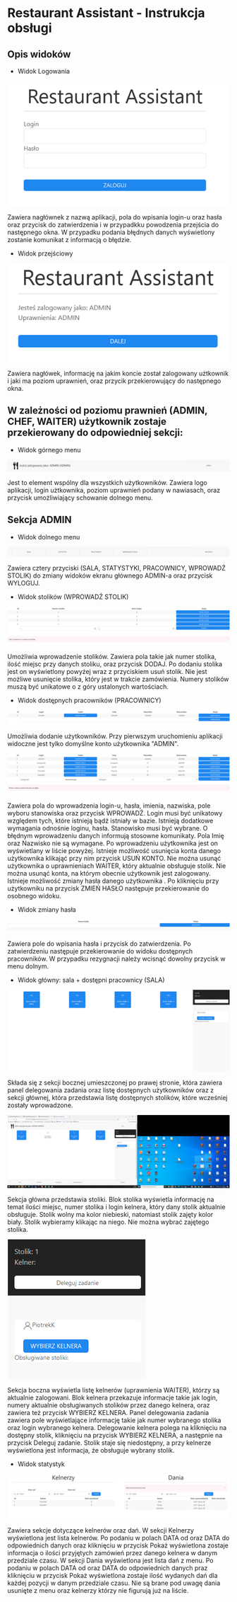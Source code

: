 # Restaurant Assistant - Instrukcja obsługi


## Opis widoków

* Widok Logowania

![LogView](src/main/resources/static/Log.png?)

Zawiera nagłównek z nazwą aplikacji, pola do wpisania login-u oraz hasła oraz przycisk do zatwierdzenia i w przypadkku powodzenia przejścia do następnego okna.
W przypadku podania błędnych danych wyświetlony zostanie komunikat z informacją o błędzie.


* Widok przejściowy

![EnterView](src/main/resources/static/Enter.png)

Zawiera nagłówek, informację na jakim koncie został zalogowany użtkownik i jaki ma poziom uprawnień, oraz przycik przekierowujący do następnego okna.

## W zależności od poziomu prawnień (ADMIN, CHEF, WAITER) użytkownik zostaje przekierowany do odpowiedniej sekcji:


* Widok górnego menu

![EnterView](src/main/resources/static/Header.png)

Jest to element wspólny dla wszystkich użytkowników. Zawiera logo aplikacji, login użtkownika, poziom uprawnień podany w nawiasach, oraz przycisk umożliwiający schowanie dolnego menu.

## Sekcja ADMIN

* Widok dolnego menu

![EnterView](src/main/resources/static/FooterAdmin.png)

Zawiera cztery przyciski (SALA, STATYSTYKI, PRACOWNICY, WPROWADŹ STOLIK) do zmiany widoków ekranu głównego ADMIN-a oraz przycisk WYLOGUJ.

* Widok stolików (WPROWADŹ STOLIK)

![EnterView](src/main/resources/static/TablesAdmin.png)

Umożliwia wprowadzenie stolików. Zawiera pola takie jak numer stolika, ilość miejsc przy danych stoliku, oraz przycisk DODAJ.
Po dodaniu stolika jest on wyświetlony powyżej wraz z przyciskiem usuń stolik. Nie jest możliwe usunięcie stolika, który jest w trakcie zamówienia. Numery stolików muszą być unikatowe o z góry ustalonych wartościach.

* Widok dostępnych pracowników (PRACOWNICY)

![EnterView](src/main/resources/static/WorkersEmptyAdmin.png)

Umożliwia dodanie użytkowników. Przy pierwszym uruchomieniu aplikacji widoczne jest tylko domyślne konto użytkownika "ADMIN".

![EnterView](src/main/resources/static/WorkersFullAdmin.png)

Zawiera pola do wprowadzenia login-u, hasła, imienia, nazwiska, pole wyboru stanowiska oraz przycisk WPROWADŹ.
Login musi być unikatowy względem tych, które istnieją bądź istniały w bazie. Istnieją dodatkowe wymagania odnośnie loginu, hasła. Stanowisko musi być wybrane. O błędnym wprowadzeniu danych informują stosowne komunikaty. Pola Imię oraz Nazwisko nie są wymagane. Po wprowadzeniu użytkownika jest on wyświetlany w liście powyżej. Istnieje możliwość usunięcia konta danego użytkownika klikająć przy nim przycisk USUŃ KONTO. Nie można usunąć użytkownika o uprawnieniach WAITER, który aktualnie obsługuje stolik. Nie można usunąć konta, na którym obecnie użytkownik jest zalogowany. Istnieje możliwość zmiany hasła danego użytkownika . Po kliknięciu przy użytkowniku na przycisk ZMIEŃ HASŁO następuje przekierowanie do osobnego widoku.

* Widok zmiany hasła

![EnterView](src/main/resources/static/WorkersChangePasswordAdmin.png)

Zawiera pole do wpisania hasła i przycisk do zatwierdzenia. Po zatwierdzeniu następuje przekierowanie do widoku dostępnych pracowników. W przypadku rezygnacji należy wcisnąć dowolny przycisk w menu dolnym.

* Widok główny: sala + dostępni pracownicy (SALA)

![EnterView](src/main/resources/static/DiningRoomAdmin.png)

Składa się z sekcji bocznej umieszczonej po prawej stronie, która zawiera panel delegowania zadania oraz listę dostępnych użytkowników oraz z sekcji głównej, która przedstawia listę dostępnych stolików, które wcześniej zostały wprowadzone.

![EnterView](src/main/resources/static/TablesDiningRoomAdmin.png)

Sekcja główna przedstawia stoliki. Blok stolika wyświetla informację na temat ilości miejsc, numer stolika i login kelnera, który dany stolik aktualnie obsługuje. Stolik wolny ma kolor niebieski, natomiast stolik zajęty kolor biały. Stolik wybieramy klikając na niego. Nie można wybrać zajętego stolika.

![EnterView](src/main/resources/static/SideMenuDiningRoomAdmin.png)

Sekcja boczna wyświetla listę kelnerów (uprawnienia WAITER), którzy są aktualnie zalogowani. Blok kelnera przekazuje informacje takie jak login, numery aktualnie obsługiwanych stolików przez danego kelnera, oraz zawiera też przycisk WYBIERZ KELNERA.
Panel delegowania zadania zawiera pole wyświetlające informację takie jak numer wybranego stolika oraz login wybranego kelnera. Delegowanie kelnera polega na kliknięciu na dostępny stolik, kliknięciu na przycisk WYBIERZ KELNERA, a następnie na przycisk Deleguj zadanie. Stolik staje się niedostępny, a przy kelnerze wyświetlona jest informacja, że obsługuje wybrany stolik.

* Widok statystyk

![EnterView](src/main/resources/static/StatsAdmin.png)

Zawiera sekcje dotyczące kelnerów oraz dań. W sekcji Kelnerzy wyświetlona jest lista kelnerów. Po podaniu w polach DATA od oraz DATA do odpowiednich danych oraz kliknięciu w przycisk Pokaż wyświetlona zostaje informacja o ilości przyjętych zamówień przez danego kelnera w danym przedziale czasu.
W sekcji Dania wyświetlona jest lista dań z menu. Po podaniu w polach DATA od oraz DATA do odpowiednich danych praz kliknięciu w przycisk Pokaż wyświetlona zostaje ilość wydanych dań dla każdej pozycji w danym przedziale czasu.
Nie są brane pod uwagę dania usunięte z menu oraz kelnerzy którzy nie figurują już na liście.
















